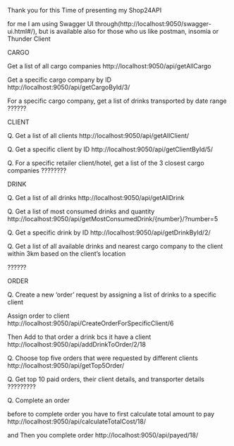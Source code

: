Thank you for this Time of presenting my Shop24API

for me I am using Swagger UI through(http://localhost:9050/swagger-ui.html#/), but is available also for those who us like postman, insomia or Thunder Client


CARGO

Get a list of all cargo companies
http://localhost:9050/api/getAllCargo

Get a specific cargo company by ID
http://localhost:9050/api/getCargoById/3/

For a specific cargo company, get a list of drinks transported by date range
??????


CLIENT


Q. Get a list of all clients
http://localhost:9050/api/getAllClient/

Q. Get a specific client by ID
http://localhost:9050/api/getClientById/5/

Q. For a specific retailer client/hotel, get a list of the 3 closest cargo companies
????????


DRINK

Q. Get a list of all drinks
http://localhost:9050/api/getAllDrink

Q. Get a list of most consumed drinks and quantity
http://localhost:9050/api/getMostConsumedDrink/{number}/?number=5

Q. Get a specific drink by ID
http://localhost:9050/api/getDrinkById/2/

Q. Get a list of all available drinks and nearest cargo company to the client within 3km based on the client’s location

??????




ORDER


Q. Create a new ‘order’ request by assigning a list of drinks to a specific client


Assign order to client
http://localhost:9050/api/CreateOrderForSpecificClient/6

Then Add to that order a drink bcs it have a client
http://localhost:9050/api/addDrinkToOrder/2/18


Q. Choose top five orders that were requested by different clients
http://localhost:9050/api/getTop5Order/


Q. Get top 10 paid orders, their client details, and transporter details
?????????


Q. Complete an order

before to complete order you have to first calculate total amount to pay
http://localhost:9050/api/calculateTotalCost/18/

and Then you complete order
http://localhost:9050/api/payed/18/





